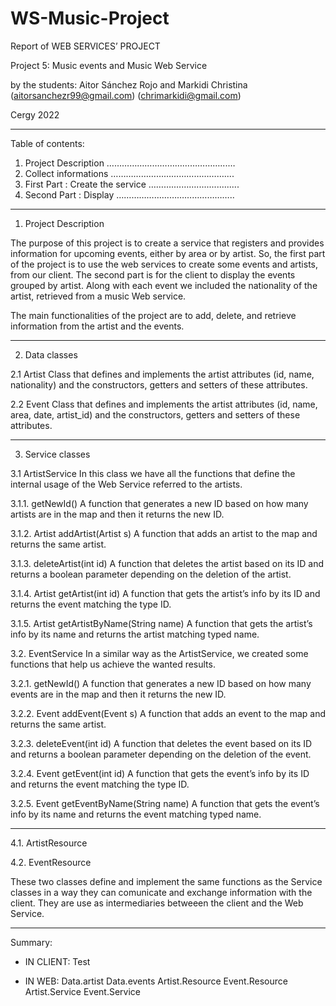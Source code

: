 # WS-Music-Project

Report of WEB SERVICES’ PROJECT

Project 5: Music events and Music Web Service

by the students:
Aitor Sánchez Rojo       and       Markidi Christina
(aitorsanchezr99@gmail.com)                (chrimarkidi@gmail.com) 

Cergy 2022


--------------------------------------------------------------------

Table of contents:
1. Project Description ………………………………………...… 
2. Collect informations ………………………………………....
3. First Part : Create the service ……….……….................
4. Second Part : Display ………………………………………..

--------------------------------------------------------------------

1. Project Description

The purpose of this project is to create a service that registers and provides information for upcoming events, either by area or by artist. So, the first part of the project is to use the web services to create some events and artists, from our client. The second part is for the client to display the events grouped by artist. Along with each event we included the nationality of the artist, retrieved from a music Web service. 

The main functionalities of the project are to add, delete, and retrieve information from the artist and the events.

---------------------------------------------------------------------

2. Data classes

2.1 Artist
Class that defines and implements the artist attributes (id, name, nationality) and the constructors, getters and setters of these attributes.

2.2 Event
Class that defines and implements the artist attributes (id, name, area, date, artist_id) and the constructors, getters and setters of these attributes.

---------------------------------------------------------------------

3. Service classes

  3.1 ArtistService
In this class we have all the functions that define the internal usage of the Web Service referred to the artists. 

  3.1.1. getNewId()
A function that generates a new ID based on how many artists are in the map and then it returns the new ID.

  3.1.2. Artist addArtist(Artist s)
A function that adds an artist to the map and returns the same artist.

  3.1.3. deleteArtist(int id)
A function that deletes the artist based on its ID and returns a boolean parameter depending on the deletion of the artist.

  3.1.4. Artist getArtist(int id)
A function that gets the artist’s info by its ID and returns the event matching the type ID.

  3.1.5. Artist getArtistByName(String name)
A function that gets the artist’s info by its name and returns the artist matching typed name.



  3.2. EventService
In a similar way as the ArtistService, we created some functions that help us achieve the wanted results.

  3.2.1. getNewId()
A function that generates a new ID based on how many events are in the map and then it returns the new ID.

  3.2.2. Event addEvent(Event s)
A function that adds an event to the map and returns the same artist.

  3.2.3. deleteEvent(int id)
A function that deletes the event based on its ID and returns a boolean parameter depending on the deletion of the event.

  3.2.4. Event getEvent(int id)
A function that gets the event’s info by its ID and returns the event matching the type ID.

  3.2.5. Event getEventByName(String name)
A function that gets the event’s info by its name and returns the event matching typed name.

---------------------------------------------------------------------

4.1. ArtistResource

4.2. EventResource

These two classes define and implement the same functions as the Service classes in a way they can comunicate and exchange information with the client. They are use as intermediaries betweeen the client and the Web Service.

---------------------------------------------------------------------

Summary:

- IN CLIENT:
Test

- IN WEB:
Data.artist
Data.events
Artist.Resource
Event.Resource
Artist.Service
Event.Service
